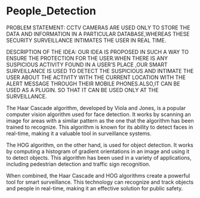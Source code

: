 # People_Detection
PROBLEM STATEMENT:
CCTV CAMERAS ARE USED ONLY TO STORE THE DATA AND INFORMATION IN A PARTICULAR DATABASE,WHEREAS THESE SECURITY SURVEILLANCE INTIMATES THE USER IN REAL TIME.

DESCRIPTION OF THE IDEA:
OUR IDEA IS PROPOSED IN SUCH A WAY TO ENSURE THE PROTECTION FOR THE USER.WHEN THERE IS ANY SUSPICIOUS ACTIVITY FOUND IN A USER’S PLACE ,OUR SMART SURVEILLANCE IS USED TO DETECT THE SUSPICIOUS AND INTIMATE THE USER ABOUT THE ACTIVITY WITH THE CURRENT LOCATION WITH THE ALERT MESSAGE THROUGH THEIR MOBILE PHONES.ALSO,IT CAN BE USED AS A PLUGIN. SO THAT IT CAN BE USED ONLY AT THE SURVEILLANCE.

The Haar Cascade algorithm, developed by Viola and Jones, is a popular computer vision algorithm used for face detection. It works by scanning an image for areas with a similar pattern as the one that the algorithm has been trained to recognize. This algorithm is known for its ability to detect faces in real-time, making it a valuable tool in surveillance systems.

The HOG algorithm, on the other hand, is used for object detection. It works by computing a histogram of gradient orientations in an image and using it to detect objects. This algorithm has been used in a variety of applications, including pedestrian detection and traffic sign recognition.

When combined, the Haar Cascade and HOG algorithms create a powerful tool for smart surveillance. This technology can recognize and track objects and people in real-time, making it an effective solution for public safety.






